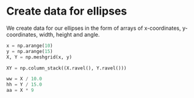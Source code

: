 # Create data for ellipses

We create data for our ellipses in the form of arrays of x-coordinates, y-coordinates, width, height and angle.

```python
x = np.arange(10)
y = np.arange(15)
X, Y = np.meshgrid(x, y)

XY = np.column_stack((X.ravel(), Y.ravel()))

ww = X / 10.0
hh = Y / 15.0
aa = X * 9
```
